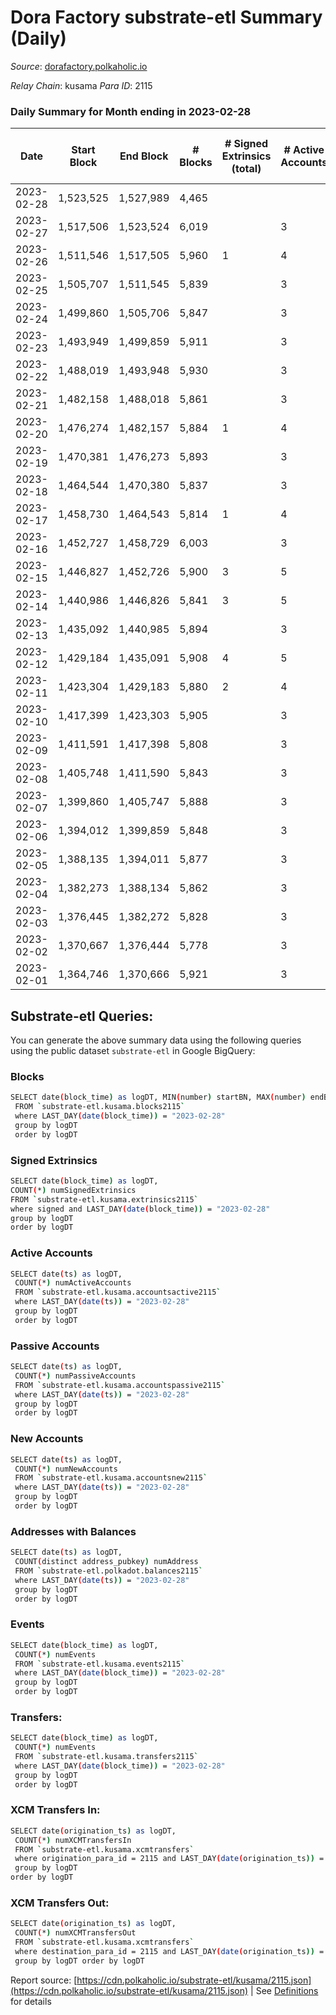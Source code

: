 # Dora Factory substrate-etl Summary (Daily)

_Source_: [dorafactory.polkaholic.io](https://dorafactory.polkaholic.io)

*Relay Chain*: kusama
*Para ID*: 2115



### Daily Summary for Month ending in 2023-02-28


| Date | Start Block | End Block | # Blocks | # Signed Extrinsics (total) | # Active Accounts | # Passive | # New | # Addresses with Balances | # Events | # Transfers | # XCM Transfers In | # XCM Transfers Out | Issues | 
| ---- | ----------- | --------- | -------- | --------------------------- | ----------------- | --------- | ----- | ------------------------- | -------- | ----------- | ------------------ | ------------------- | ------ |
| 2023-02-28 | 1,523,525 | 1,527,989 | 4,465 |  |  |  |  |  | 8,932 |   |   |   |  |
| 2023-02-27 | 1,517,506 | 1,523,524 | 6,019 |  | 3 |  |  | 372 | 12,041 |   |   |   |  |
| 2023-02-26 | 1,511,546 | 1,517,505 | 5,960 | 1 | 4 | 1 |  | 372 | 11,931 | 1  |   |   |  |
| 2023-02-25 | 1,505,707 | 1,511,545 | 5,839 |  | 3 |  |  | 372 | 11,681 |   |   |   |  |
| 2023-02-24 | 1,499,860 | 1,505,706 | 5,847 |  | 3 |  |  | 372 | 11,697 |   |   |   |  |
| 2023-02-23 | 1,493,949 | 1,499,859 | 5,911 |  | 3 |  |  | 372 | 11,826 |   |   |   |  |
| 2023-02-22 | 1,488,019 | 1,493,948 | 5,930 |  | 3 |  |  | 372 | 11,863 |   |   |   |  |
| 2023-02-21 | 1,482,158 | 1,488,018 | 5,861 |  | 3 |  |  | 372 | 11,725 |   |   |   |  |
| 2023-02-20 | 1,476,274 | 1,482,157 | 5,884 | 1 | 4 | 1 |  | 372 | 11,778 | 1  |   |   |  |
| 2023-02-19 | 1,470,381 | 1,476,273 | 5,893 |  | 3 |  |  | 372 | 11,790 |   |   |   |  |
| 2023-02-18 | 1,464,544 | 1,470,380 | 5,837 |  | 3 |  |  | 372 | 11,677 |   |   |   |  |
| 2023-02-17 | 1,458,730 | 1,464,543 | 5,814 | 1 | 4 | 1 |  | 372 | 11,638 | 1  |   |   |  |
| 2023-02-16 | 1,452,727 | 1,458,729 | 6,003 |  | 3 |  |  | 372 | 12,009 |   |   |   |  |
| 2023-02-15 | 1,446,827 | 1,452,726 | 5,900 | 3 | 5 | 1 |  | 372 | 11,825 | 3  |   |   |  |
| 2023-02-14 | 1,440,986 | 1,446,826 | 5,841 | 3 | 5 | 1 |  | 372 | 11,706 | 3  |   |   |  |
| 2023-02-13 | 1,435,092 | 1,440,985 | 5,894 |  | 3 |  |  | 372 | 11,791 |   |   |   |  |
| 2023-02-12 | 1,429,184 | 1,435,091 | 5,908 | 4 | 5 | 1 |  | 372 | 11,848 | 4  |   |   |  |
| 2023-02-11 | 1,423,304 | 1,429,183 | 5,880 | 2 | 4 | 1 |  | 372 | 11,777 | 2  |   |   |  |
| 2023-02-10 | 1,417,399 | 1,423,303 | 5,905 |  | 3 |  |  | 372 | 11,813 |   |   |   |  |
| 2023-02-09 | 1,411,591 | 1,417,398 | 5,808 |  | 3 |  |  | 372 | 11,619 |   |   |   |  |
| 2023-02-08 | 1,405,748 | 1,411,590 | 5,843 |  | 3 |  |  | 372 | 11,690 |   |   |   |  |
| 2023-02-07 | 1,399,860 | 1,405,747 | 5,888 |  | 3 |  |  | 372 | 11,779 |   |   |   |  |
| 2023-02-06 | 1,394,012 | 1,399,859 | 5,848 |  | 3 |  |  | 372 | 11,699 |   |   |   |  |
| 2023-02-05 | 1,388,135 | 1,394,011 | 5,877 |  | 3 |  |  | 372 | 11,757 |   |   |   |  |
| 2023-02-04 | 1,382,273 | 1,388,134 | 5,862 |  | 3 |  |  | 372 | 11,728 |   |   |   |  |
| 2023-02-03 | 1,376,445 | 1,382,272 | 5,828 |  | 3 |  |  | 372 | 11,659 |   |   |   |  |
| 2023-02-02 | 1,370,667 | 1,376,444 | 5,778 |  | 3 |  |  | 372 | 11,559 |   |   |   |  |
| 2023-02-01 | 1,364,746 | 1,370,666 | 5,921 |  | 3 |  |  | 372 | 11,845 |   |   |   |  |

## Substrate-etl Queries:
You can generate the above summary data using the following queries using the public dataset `substrate-etl` in Google BigQuery:

### Blocks
```bash
SELECT date(block_time) as logDT, MIN(number) startBN, MAX(number) endBN, COUNT(*) numBlocks 
 FROM `substrate-etl.kusama.blocks2115`  
 where LAST_DAY(date(block_time)) = "2023-02-28" 
 group by logDT 
 order by logDT
```

### Signed Extrinsics
```bash
SELECT date(block_time) as logDT, 
COUNT(*) numSignedExtrinsics 
FROM `substrate-etl.kusama.extrinsics2115`  
where signed and LAST_DAY(date(block_time)) = "2023-02-28" 
group by logDT 
order by logDT
```

### Active Accounts
```bash
SELECT date(ts) as logDT, 
 COUNT(*) numActiveAccounts 
 FROM `substrate-etl.kusama.accountsactive2115` 
 where LAST_DAY(date(ts)) = "2023-02-28" 
 group by logDT 
 order by logDT
```

### Passive Accounts
```bash
SELECT date(ts) as logDT, 
 COUNT(*) numPassiveAccounts 
 FROM `substrate-etl.kusama.accountspassive2115` 
 where LAST_DAY(date(ts)) = "2023-02-28" 
 group by logDT 
 order by logDT
```

### New Accounts
```bash
SELECT date(ts) as logDT, 
 COUNT(*) numNewAccounts 
 FROM `substrate-etl.kusama.accountsnew2115` 
 where LAST_DAY(date(ts)) = "2023-02-28" 
 group by logDT
 order by logDT
```

### Addresses with Balances
```bash
SELECT date(ts) as logDT,
 COUNT(distinct address_pubkey) numAddress 
 FROM `substrate-etl.polkadot.balances2115` 
 where LAST_DAY(date(ts)) = "2023-02-28" 
 group by logDT 
 order by logDT
```

### Events
```bash
SELECT date(block_time) as logDT, 
 COUNT(*) numEvents 
 FROM `substrate-etl.kusama.events2115` 
 where LAST_DAY(date(block_time)) = "2023-02-28" 
 group by logDT 
 order by logDT
```

### Transfers:
```bash
SELECT date(block_time) as logDT, 
 COUNT(*) numEvents 
 FROM `substrate-etl.kusama.transfers2115` 
 where LAST_DAY(date(block_time)) = "2023-02-28" 
 group by logDT 
 order by logDT
```

### XCM Transfers In:
```bash
SELECT date(origination_ts) as logDT, 
 COUNT(*) numXCMTransfersIn 
 FROM `substrate-etl.kusama.xcmtransfers` 
 where origination_para_id = 2115 and LAST_DAY(date(origination_ts)) = "2023-02-28" 
 group by logDT 
order by logDT
```

### XCM Transfers Out:
```bash
SELECT date(origination_ts) as logDT, 
 COUNT(*) numXCMTransfersOut 
 FROM `substrate-etl.kusama.xcmtransfers` 
 where destination_para_id = 2115 and LAST_DAY(date(origination_ts)) = "2023-02-28" 
 group by logDT order by logDT
```


Report source: [https://cdn.polkaholic.io/substrate-etl/kusama/2115.json](https://cdn.polkaholic.io/substrate-etl/kusama/2115.json) | See [Definitions](/DEFINITIONS.md) for details
